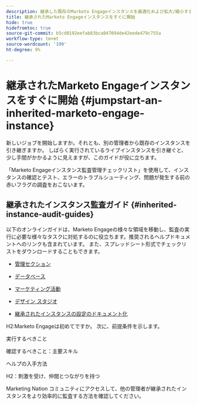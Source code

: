```yaml
---
description: 継承した既存のMarketo Engageインスタンスを最適化および拡大/縮小する方法を説明します。 このチェックリストに従って管理者設定を監査し、データベースの衛生状態を維持します。
title: 継承されたMarketo Engageインスタンスをすぐに開始
hide: true
hidefromtoc: true
source-git-commit: b5cd0192eefab83bca047094de42eede479c755a
workflow-type: tm+mt
source-wordcount: '199'
ht-degree: 9%

---
```


# 継承されたMarketo Engageインスタンスをすぐに開始 {#jumpstart-an-inherited-marketo-engage-instance}

新しいジョブを開始しますか。それとも、別の管理者から既存のインスタンスを引き継ぎますか。 しばらく実行されているライブインスタンスを引き継ぐと、少し手間がかかるように見えますが、このガイドが役に立ちます。

「Marketo Engageインスタンス監査管理チェックリスト」を使用して、インスタンスの確認とテスト、エラーのトラブルシューティング、問題が発生する前の赤いフラグの調査をおこないます。

## 継承されたインスタンス監査ガイド {#inherited-instance-audit-guides}

以下のオンラインガイドは、Marketo Engageの様々な領域を移動し、監査の実行に必要な様々なタスクに対処するのに役立ちます。推奨されるヘルプドキュメントへのリンクも含まれています。 また、スプレッドシート形式でチェックリストをダウンロードすることもできます。

* [管理セクション](/help/marketo/getting-started/inheriting-a-marketo-instance/new-inherit-doc-1.md)

* [データベース](/help/marketo/getting-started/inheriting-a-marketo-instance/new-inherit-doc-2.md)

* [マーケティング活動](/help/marketo/getting-started/inheriting-a-marketo-instance/new-inherit-doc-3.md)

* [デザイン スタジオ](/help/marketo/getting-started/inheriting-a-marketo-instance/new-inherit-doc-4.md)

* [継承されたインスタンスの設定のドキュメント化](/help/marketo/getting-started/inheriting-a-marketo-instance/new-inherit-doc-5.md)


H2:Marketo Engageは初めてですか。 次に、前提条件を示します。

実行するべきこと

確認するべきこと：主要スキル

ヘルプの入手方法



H2：刺激を受け、仲間とつながりを持つ



Marketing Nation コミュニティにアクセスして、他の管理者が継承されたインスタンスをより効率的に監査する方法を確認してください。